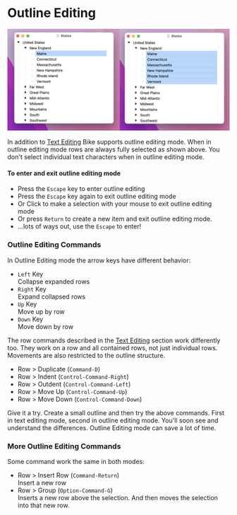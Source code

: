 # Outline Editing

![Outline Editing](../.gitbook/assets/outline-editing.png)

In addition to [Text Editing](text-editing.md) Bike supports outline editing mode. When in outline editing mode rows are always fully selected as shown above. You don't select individual text characters when in outline editing mode.

#### To enter and exit outline editing mode

* Press the `Escape` key to enter outline editing
* Press the `Escape` key again to exit outline editing mode
* Or Click to make a selection with your mouse to exit outline editing mode
* Or press `Return` to create a new item and exit outline editing mode.
* ...lots of ways out, use the `Escape` to enter!

### Outline Editing Commands

In Outline Editing mode the arrow keys have different behavior:

* `Left` Key\
  Collapse expanded rows
* `Right` Key\
  Expand collapsed rows
* `Up` Key\
  Move up by row
* `Down` Key\
  Move down by row

The row commands described in the [Text Editing](text-editing.md) section work differently too. They work on a row and all contained rows, not just individual rows. Movements are also restricted to the outline structure.

* Row > Duplicate (`Command-D`)
* Row > Indent (`Control-Command-Right`)
* Row > Outdent (`Control-Command-Left`)
* Row > Move Up (`Control-Command-Up`)
* Row > Move Down (`Control-Command-Down`)

Give it a try. Create a small outline and then try the above commands. First in text editing mode, second in outline editing mode. You'll soon see and understand the differences. Outline Editing mode can save a lot of time.

### More Outline Editing Commands

Some command work the same in both modes:

* Row > Insert Row (`Command-Return`)\
  Insert a new row
* Row > Group (`Option-Command-G`)\
  Inserts a new row above the selection. And then moves the selection into that new row.
